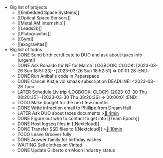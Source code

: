 - Big list of projects
	- [[Embedded Space Systems]]
	- [[Optical Space Sensors]]
	- [[Metal AM Internship]]
	- [[Leads2b]]
	- [[Plutogravitas]]
	- [[Gym]]
	- [[exogravitas]]
- Big list of todos
	- DONE Send birth certificate to DUO and ask about taxes info (urgent!)
	- DONE Ask Ronaldo for NF for March
	  :LOGBOOK:
	  CLOCK: [2023-03-26 Sun 18:51:23]--[2023-03-26 Sun 18:52:51] =>  00:01:28
	  :END:
	- DONE Run Anibal's code in Paperspace
	- DONE Cancel Kistje vol smaak subscription
	  DEADLINE: <2023-03-28 Tue>
	- LATER Schedule Liv trip
	  :LOGBOOK:
	  CLOCK: [2023-03-30 Thu 08:20:35]--[2023-03-30 Thu 08:20:36] =>  00:00:01
	  :END:
	- TODO Make budget for the next few months
	- DONE Write infraction email to Phillipe from Dream Hall
	- LATER Ask DUO about taxes documents >[🍅 4min](#agenda-pomo://?t=p-1680157274592-231)
	- DONE Figure out who to contact to get into [[Team Epoch]]
	- DONE Host logseq files in [[Nextcloud]]
	- DONE Transfer SSD files to [[Nextcloud]] >[🍅 10min](#agenda-pomo://?t=f-1680158011174-600)
	- TODO Leave Groover fully
	- DONE Answer family for birthday wishes
	- WAITING Sell clothes on Vinted
	- DONE Update Gilberto on Moon Industry status